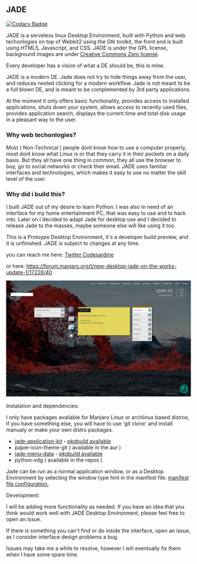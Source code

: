 ## JADE
[![Codacy Badge](https://api.codacy.com/project/badge/Grade/7197c9d3255543d39ec9a15623ee0e51)](https://www.codacy.com/app/codesardine/Jadesktop?utm_source=github.com&amp;utm_medium=referral&amp;utm_content=codesardine/Jadesktop&amp;utm_campaign=Badge_Grade)

JADE is a serveless linux Desktop Environment, built with Python and web techonlogies on top of Webkit2 using the Gtk toolkit, the front end is built using HTML5, Javascript, and CSS.
JADE is under the GPL license, background images are under [Creative Commons Zero license](http://creativecommons.org/publicdomain/zero/1.0/).

Every developer has a vision of what a DE should be, this is mine.
 
JADE is a modern DE. Jade does not try to hide things away from the user, and reduces nested clicking for a modern workflow. Jade is not meant to be a full blown DE, and is meant to be complemented by 3rd party applications.

At the moment it only offers basic functionality, provides access to installed applications, shuts down your system, allows access to recently used files, provides application search, displays the current time and total disk usage in a pleasant way to the user. 

### Why web techonlogies?

Most ( Non-Technical ) people dont know how to use a computer properly, most dont know what Linux is or that they carry it in their pockets on a daily basis. But they all have one thing in common, they all use the browser to buy, go to social networks or check their email. JADE uses familiar interfaces and technologies, which makes it easy to use no matter the skill level of the user.

### Why did i build this?

I built JADE out of my desire to learn Python. I was also in need of an interface for my home entertainment PC, that was easy to use and to hack into. Later on I decided to adapt Jade for desktop use and I decided to release Jade to the masses, maybe someone else will like using it too.

This is a Protoype Desktop Environment, it's a developer build preview, and it is unfinished. JADE is subject to changes at any time.

you can reach me here:
[Twitter Codesardine](https://twitter.com/codesardine)

or here: https://forum.manjaro.org/t/new-desktop-jade-on-the-works-update-1/17228/40


![desktop](jade.jpg)


Instalation and dependencies: 

I only have packages available for Manjaro Linux or archlinux based distros, if you have something else, you will have to use 'git clone' and install manualy or make your own distro packages.

* [jade-application-kit](https://github.com/codesardine/Jade-Application-Kit) - [pkgbuild available](https://github.com/codesardine/Jade-Application-Kit/blob/master/PKGBUILD)
* paper-icon-theme-git ( available in the aur )
* [jade-menu-data](https://github.com/codesardine/Jade-menu-data) - [pkgbuild available](https://github.com/codesardine/Jade-menu-data/blob/master/PKGBUILD)
* python-xdg ( available in the repos )

Jade can be run as a normal application window, or as a Desktop Environment by selecting the window type hint in the manifest file.
[manifest file configuration.](https://github.com/codesardine/Jade-Application-Kit/wiki/Application-manifest-file)

Development:

I will be adding more functionality as needed. If you have an idea that you think would work well with JADE Desktop Environment, please feel free to open an issue. 

If there is something you can't find or do inside the interface, open an issue, as I consider interface design problems a bug.

Issues may take me a while to resolve, however I will eventually fix them when I have some spare time.

